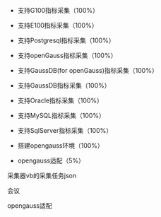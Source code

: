 - 支持G100指标采集（100%）
- 支持E100指标采集（100%）
- 支持Postgresql指标采集（100%）
- 支持openGauss指标采集（100%）
- 支持GaussDB(for openGauss)指标采集（100%）
- 支持GaussDB指标采集（100%）
- 支持Oracle指标采集（100%）
- 支持MySQL指标采集（100%）
- 支持SqlServer指标采集（100%）

- 搭建opengauss环境（100%）
- opengauss适配（5%）





采集器vb的采集任务json

会议

opengauss适配
